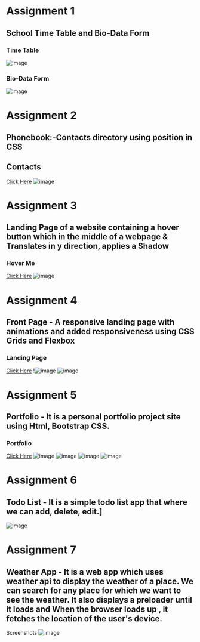 

# Assignment 1  
## School Time Table and Bio-Data Form 
### Time Table
![image](https://user-images.githubusercontent.com/49730521/115985477-a7f82880-a5c9-11eb-83c7-4813535bcbac.png)
### Bio-Data Form 
![image](https://user-images.githubusercontent.com/49730521/115985354-299b8680-a5c9-11eb-9444-9d3c2aa59747.png)


# Assignment 2
## Phonebook:-Contacts directory using position in CSS
## Contacts
<a href="https://www.youtube.com/watch?v=yeMLDgFt2KE&list=PLmPRC5YLKXCrP5ETRIeZjVknprwIwNIWC&index=1">Click Here</a>
![image](https://user-images.githubusercontent.com/49730521/115985529-e8f03d00-a5c9-11eb-9d99-46911df8fa0d.png)


# Assignment 3 
## Landing Page of a website containing a hover button which in the middle of a webpage & Translates in y direction, applies a Shadow

### Hover Me
<a href="https://www.youtube.com/watch?v=XSbyNN8IUQQ&list=PLmPRC5YLKXCrP5ETRIeZjVknprwIwNIWC&index=2">Click Here</a>
![image](https://user-images.githubusercontent.com/49730521/115985740-e2ae9080-a5ca-11eb-92ad-822c2cb572ca.png)


# Assignment 4 
## Front Page - A responsive landing page with animations and added responsiveness using CSS Grids and Flexbox

### Landing Page 
<a href="https://www.youtube.com/watch?v=3wYDnQMigB8&list=PLmPRC5YLKXCrP5ETRIeZjVknprwIwNIWC&index=3">Click Here</a>
!![image](https://user-images.githubusercontent.com/49730521/115985879-73856c00-a5cb-11eb-8742-91fd28a1c151.png)
![image](https://user-images.githubusercontent.com/49730521/115985910-8ac45980-a5cb-11eb-912f-e7ef65c06354.png)



# Assignment 5 
## Portfolio - It is a personal portfolio project site using Html, Bootstrap CSS.

### Portfolio 
<a href="https://www.youtube.com/watch?v=92B-iDoigoI&list=PLmPRC5YLKXCrP5ETRIeZjVknprwIwNIWC&index=4">Click Here</a>
![image](https://user-images.githubusercontent.com/49730521/115986316-3e7a1900-a5cd-11eb-8952-5e16c2d1a040.png)
![image](https://user-images.githubusercontent.com/49730521/115986353-64072280-a5cd-11eb-91da-27859feda824.png)
![image](https://user-images.githubusercontent.com/49730521/115986374-76815c00-a5cd-11eb-9e3c-203d4e75304c.png)
![image](https://user-images.githubusercontent.com/49730521/115986388-8600a500-a5cd-11eb-9fe2-33afa73536a8.png)

# Assignment 6
## Todo List - It is a simple todo list app that where we can add, delete, edit.]

![image](https://user-images.githubusercontent.com/49730521/115986448-daa42000-a5cd-11eb-8842-a726ff26e8ad.png)

# Assignment 7 
## Weather App - It is a web app which uses weather api to display the weather of a place. We can search for any place for which we want to see the weather. It also displays a preloader until it loads and When the browser loads up , it fetches the location of the user's device.

Screenshots
![image](https://user-images.githubusercontent.com/49730521/115986507-222aac00-a5ce-11eb-85d8-27920830e8da.png)
